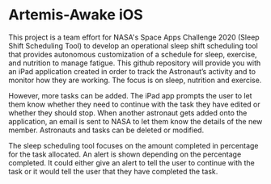 # Artemis-Awake iOS
This project is a team effort for NASA's Space Apps Challenge 2020 (Sleep Shift Scheduling Tool) to develop an operational sleep shift scheduling tool that provides autonomous customization of a schedule for sleep, exercise, and nutrition to manage fatigue. This github repository will provide you with an iPad application created in order to track the Astronaut’s activity and to monitor how they are working. The focus is on sleep, nutrition and exercise. 

However, more tasks can be added. The iPad app prompts the user to let them know whether they need to continue with the task they have edited or whether they should stop. When another astronaut gets added onto the application, an email is sent to NASA to let them know the details of the new member. Astronauts and tasks can be deleted or modified.

The sleep scheduling tool focuses on the amount completed in percentage for the task allocated. An alert is shown depending on the percentage completed. It could either give an alert to tell the user to continue with the task or it would tell the user that they have completed the task. 

